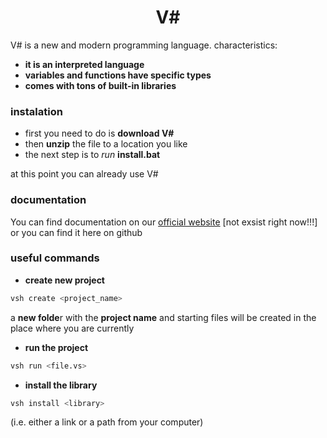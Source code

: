 <center>
<h1 style="font-weight: bold; font-size: 2em;">
  V#
  </h1>
</center>

V# is a new and modern programming language. 
characteristics:
- **it is an interpreted language**
- **variables and functions have specific types**
- **comes with tons of built-in libraries**

### instalation
 - first you need to do is **download V#**
 - then **unzip** the file to a location you like
 - the next step is to *run* **install.bat**

 at this point you can already use V#

### documentation
 You can find documentation on our [official website](https://vsharp.pl) [not exsist right now!!!]
 or you can find it here on github 

### useful commands
- **create new project**
```bash
vsh create <project_name>
```

a **new folde**r with the **project name** and starting files will be 
created in the place where you are currently

- **run the project**
```bash
vsh run <file.vs>
```


- **install the library**
```bash
vsh install <library>
```
 (i.e. either a link or a path from your computer)
